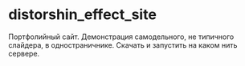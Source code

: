 # distorshin_effect_site
Портфолийный сайт. Демонстрация самодельного, не типичного слайдера, в одностраничнике. 
Скачать и запустить на каком нить сервере. 
